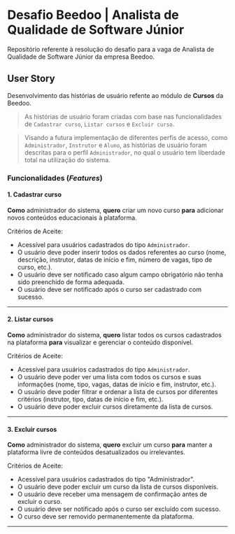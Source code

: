 # Desafio Beedoo | Analista de Qualidade de Software Júnior
Repositório referente à resolução do desafio para a vaga de Analista de Qualidade de Software Júnior da empresa Beedoo.

## User Story
Desenvolvimento das histórias de usuário refente ao módulo de **Cursos** da Beedoo.

>As histórias de usuário foram criadas com base nas funcionalidades de `Cadastrar curso`, `Listar cursos` e `Excluir curso`.

>Visando a futura implementação de diferentes perfis de acesso, como `Administrador`, `Instrutor` e `Aluno`, as histórias de usuário foram descritas para o perfil `Administrador`, no qual o usuário tem liberdade total na utilização do sistema. 

### Funcionalidades (*Features*)

#### 1.  Cadastrar curso
**Como** administrador do sistema, **quero** criar um novo curso **para** adicionar novos conteúdos educacionais à plataforma.

Critérios de Aceite:
- Acessível para usuários cadastrados do tipo `Administrador`.
- O usuário deve poder inserir todos os dados referentes ao curso (nome, descrição, instrutor, datas de início e fim, número de vagas, tipo de curso, etc.).
- O usuário deve ser notificado caso algum campo obrigatório não tenha sido preenchido de forma adequada.
- O usuário deve ser notificado após o curso ser cadastrado com sucesso.

---
#### 2.  Listar cursos
**Como** administrador do sistema, **quero** listar todos os cursos cadastrados na plataforma **para** visualizar e gerenciar o conteúdo disponível.

Critérios de Aceite:
- Acessível para usuários cadastrados do tipo `Administrador`.
- O usuário deve poder ver uma lista com todos os cursos e suas informações (nome, tipo, vagas, datas de início e fim, instrutor, etc.).
- O usuário deve poder filtrar e ordenar a lista de cursos por diferentes critérios (instrutor, tipo, datas de início e fim, etc.).
- O usuário deve poder excluir cursos diretamente da lista de cursos. 

---
#### 3.  Excluir cursos
**Como** administrador do sistema, **quero** excluir um curso **para** manter a plataforma livre de conteúdos desatualizados ou irrelevantes.

Critérios de Aceite:
- Acessível para usuários cadastrados do tipo "Administrador".
- O usuário deve poder excluir um curso da lista de cursos disponíveis.
- O usuário deve receber uma mensagem de confirmação antes de excluir o curso.
- O usuário deve ser notificado após o curso ser excluído com sucesso.      
- O curso deve ser removido permanentemente da plataforma.

---